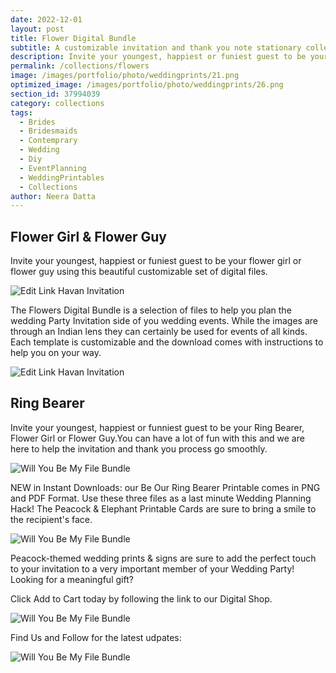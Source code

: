 ```yaml
---
date: 2022-12-01 
layout: post
title: Flower Digital Bundle
subtitle: A customizable invitation and thank you note stationary collection
description: Invite your youngest, happiest or funiest guest to be your flower girl or flower guy using this beautiful customizable set of digital files.  
permalink: /collections/flowers
image: /images/portfolio/photo/weddingprints/21.png
optimized_image: /images/portfolio/photo/weddingprints/26.png
section_id: 37994039
category: collections
tags:
  - Brides
  - Bridesmaids
  - Contemprary
  - Wedding
  - Diy
  - EventPlanning
  - WeddingPrintables
  - Collections
author: Neera Datta
---
```


## Flower Girl & Flower Guy

Invite your youngest, happiest or funiest guest to be your flower girl or flower guy using this beautiful customizable set of digital files. 



![Edit Link Havan Invitation](https://i.etsystatic.com/21226651/r/il/0be3bb/4353490208/il_1588xN.4353490208_fm2x.jpg)

The Flowers Digital Bundle is a selection of files to help you plan the wedding Party Invitation side of you wedding events. While the images are through an Indian lens they can certainly be used for events of all kinds. Each template is customizable and the download comes with instructions to help you on your way. 

![Edit Link Havan Invitation](https://i.etsystatic.com/21226651/r/il/6834ed/4403355037/il_1588xN.4403355037_nec2.jpg)

## Ring Bearer

Invite your youngest, happiest or funniest guest to be your Ring Bearer, Flower Girl or Flower Guy.You can have a lot of fun with this and we are here to help the invitation and thank you process go smoothly.

![Will You Be My File Bundle](https://i.etsystatic.com/21226651/r/il/37cd5b/4403357957/il_1588xN.4403357957_b75k.jpg)

NEW in Instant Downloads: our Be Our Ring Bearer Printable comes in PNG and PDF Format. Use these three files as a last minute Wedding Planning Hack! The Peacock & Elephant Printable Cards are sure to bring a smile to the recipient's face.


![Will You Be My File Bundle](https://i.etsystatic.com/21226651/r/il/ecdcdd/4400876845/il_1588xN.4400876845_k710.jpg
)

Peacock-themed wedding prints & signs are sure to add the perfect touch to your invitation to a very important member of your Wedding Party! Looking for a meaningful gift? 

Click Add to Cart today by following the link to our Digital Shop.

![Will You Be My File Bundle](https://i.etsystatic.com/21226651/r/il/763674/4401188499/il_1588xN.4401188499_5f0c.jpg)

Find Us and Follow for the latest udpates:


![Will You Be My File Bundle](https://i.etsystatic.com/21226651/r/il/27a3f8/4356015230/il_1588xN.4356015230_abyv.jpg)

